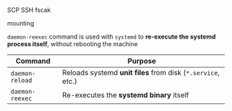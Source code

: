 
SCP 
SSH
fscak

mounting



`daemon-reexec` command is used with `systemd` to **re-execute the systemd process itself**, without rebooting the machine

| Command         | Purpose                                                      |
| --------------- | ------------------------------------------------------------ |
| `daemon-reload` | Reloads systemd **unit files** from disk (`*.service`, etc.) |
| `daemon-reexec` | Re-executes the **systemd binary** itself                    |
